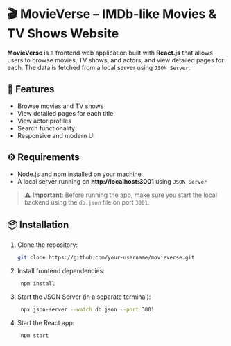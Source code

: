 # 🎬 MovieVerse – IMDb-like Movies & TV Shows Website

**MovieVerse** is a frontend web application built with **React.js** that allows users to browse movies, TV shows, and actors, and view detailed pages for each. The data is fetched from a local server using  `JSON Server`.

## 🌟 Features

- Browse movies and TV shows
- View detailed pages for each title
- View actor profiles
- Search functionality
- Responsive and modern UI

## ⚙️ Requirements

- Node.js and npm installed on your machine
- A local server running on **http://localhost:3001** using `JSON Server`

> ⚠️ **Important**: Before running the app, make sure you start the local backend using the `db.json` file on port `3001`.

## 📦 Installation

1. Clone the repository:

   ```bash
   git clone https://github.com/your-username/movieverse.git

   ```

2. Install frontend dependencies:

   ```bash
    npm install

   ```

3. Start the JSON Server (in a separate terminal):

   ```bash
    npx json-server --watch db.json --port 3001

   ```

4. Start the React app:
   ```bash
    npm start
   ```
